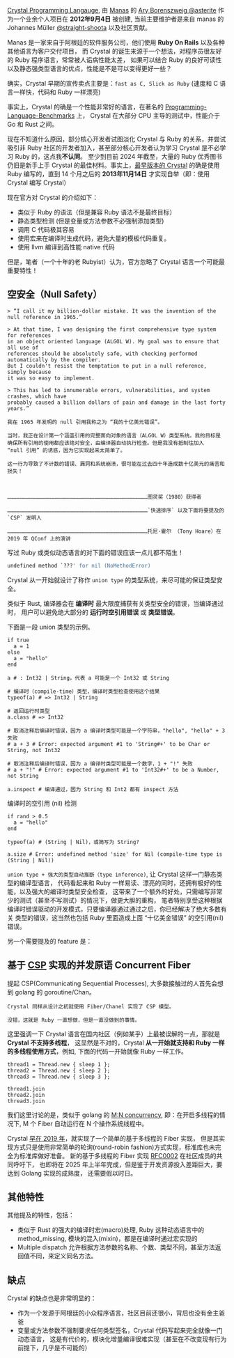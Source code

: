 [Crystal Programming Langauge](https://crystal-lang.org/), 由 [Manas](https://manas.tech/) 的
[Ary Borenszweig @asterite](https://github.com/asterite) 作为一个业余个人项目在 **2012年9月4日** 被创建,
当前主要维护者是来自 manas 的 Johannes Müller [@straight-shoota](https://github.com/straight-shoota)
以及社区贡献。

Manas 是一家来自于阿根廷的软件服务公司，他们使用 **Ruby On Rails** 以及各种其他语言为客户交付项目，
而 Crystal 的诞生来源于一个想法，对程序员很友好的 Ruby 程序语言，常常被人诟病性能太差，
如果可以结合 Ruby 的良好可读性以及静态强类型语言的优点，性能是不是可以变得更好一些？

确实，Crystal 早期的宣传卖点主要是：`fast as C, Slick as Ruby` (速度和 C 语言一样快，代码和 Ruby 一样漂亮)

事实上，Crystal 的确是一个性能非常好的语言，在著名的 [Programming-Language-Benchmarks](https://programming-language-benchmarks.vercel.app/crystal) 上，
Crystal 在大部分 CPU 主导的测试中，性能介于 Go 和 Rust 之间。

现在不知道什么原因，部分核心开发者试图淡化 Crystal 与 Ruby 的关系，并尝试吸引非
Ruby 社区的开发者加入，甚至部分核心开发者认为学习 Crystal 是不必学习 Ruby 的，这点我**不认同**。
至少到目前 2024 年截至，大量的 Ruby 优秀图书仍旧是新手上手 Crystal 的最佳材料。事实上，[最早版本的 Crystal](https://github.com/asterite/crystal) 
的确是使用 Ruby 编写的，直到 14 个月之后的 **2013年11月14日** 才实现自举（即：使用 Crystal 编写 Crystal）

现在官方对 Crystal 的介绍如下：

 - 类似于 Ruby 的语法（但是兼容 Ruby 语法不是最终目标）
 - 静态类型检测 (但是变量或方法参数不必强制添加类型)
 - 调用 C 代码极其容易
 - 使用宏来在编译时生成代码，避免大量的模板代码重复。
 - 使用 llvm 编译到高性能 native 代码

但是，笔者（一个十年的老 Rubyist）认为，官方忽略了 Crystal 语言一个可能最重要特性！

## 空安全（Null Safety）

```
> “I call it my billion-dollar mistake. It was the invention of the null reference in 1965.”

> At that time, I was designing the first comprehensive type system for references
in an object oriented language (ALGOL W). My goal was to ensure that all use of
references should be absolutely safe, with checking performed automatically by the compiler.
But I couldn't resist the temptation to put in a null reference, simply because
it was so easy to implement.

> This has led to innumerable errors, vulnerabilities, and system crashes, which have
probably caused a billion dollars of pain and damage in the last forty years.”

我在 1965 年发明的 null 引用我称之为 “我的十亿美元错误”。

当时，我正在设计第一个涵盖引用的完整面向对象的语言（ALGOL W）类型系统。我的目标是
确保所有引用的使用都应该绝对安全，由编译器自动执行检查。但是我没有抵制住加入
“null 引用” 的诱惑，因为它实现起来太简单了。

这一行为导致了不计数的错误、漏洞和系统崩溃，很可能在过去四十年造成数十亿美元的痛苦和损失！



………………………………………………………………………………………………………………………图灵奖（1980）获得者

………………………………………………………………………………………………………………………`快速排序` 以及下面将要提及的 `CSP` 发明人

………………………………………………………………………………………………………………………托尼·霍尔 （Tony Hoare）在 2019 年 QConf 上的演讲
```

写过 Ruby 或类似动态语言的对下面的错误应该一点儿都不陌生！

```bash
undefined method `???' for nil (NoMethodError)
```

Crystal 从一开始就设计了称作 `union type` 的类型系统，来尽可能的保证类型安全。

类似于 Rust, 编译器会在 **编译时** 最大限度捕获有关类型安全的错误，当编译通过时，
用户可以避免绝大部分的 **运行时空引用错误** 或 **类型错误**。

下面是一段 union 类型的示例。

```crystal
if true
  a = 1
else
  a = "hello"
end

a # : Int32 | String，代表 a 可能是一个 Int32 或 String

# 编译时（compile-time）类型，编译时类型检查使用这个结果
typeof(a) # => Int32 | String

# 返回运行时类型
a.class # => Int32

# 取消注释后编译时错误，因为 a 编译时类型可能是一个字符串，"hello", "hello" + 3 失败
# a + 3 # Error: expected argument #1 to 'String#+' to be Char or String, not Int32

# 取消注释后编译时错误，因为 a 编译时类型可能是一个数字，1 + "!" 失败
# a + "!" # Error: expected argument #1 to 'Int32#+' to be a Number, not String

a.inspect # 编译通过，因为 String 和 Int2 都有 inspect 方法
```

编译时的空引用 (nil) 检测

```crystal
if rand > 0.5
  a = "hello"
end

typeof(a) # (String | Nil)，或简写为 String?

a.size # Error: undefined method 'size' for Nil (compile-time type is (String | Nil))
```

``union type + 强大的类型自动推断（type inference)``, 让 Crystal 这样一门静态类型的编译型语言，
代码看起来和 Ruby 一样易读、漂亮的同时，还拥有极好的性能，以及强大的编译时类型安全检查，
这带来了一个额外的好处，只需编写非常少的测试（甚至不写测试）的情况下，做更大胆的重构，
笔者特别享受这种根据编译时错误驱动的开发模式，只要编译器通过通过之后，你已经解决了绝大多数有关
类型的错误，这当然也包括 Ruby 里面造成上面 “十亿美金错误” 的空引用(nil)错误。

另一个需要提及的 feature 是：

## 基于 [CSP](http://www.usingcsp.com/cspbook.pdf) 实现的并发原语 Concurrent Fiber

提起 CSP(Communicating Sequential Processes), 大多数接触过的人首先会想到 golang 的 goroutine/Chan。

```
Crystal 同样从设计之初就使用 Fiber/Chanel 实现了 CSP 模型。

没错，这就是 Ruby 一直想做，但是一直没做到的事情。
```

这里强调一下 Crystal 语言在国内社区（例如某乎）上最被误解的一点，那就是 **Crystal 不支持多线程**，
这显然是不对的，Crystal __从一开始就支持和 Ruby 一样的多线程使用方式__，例如, 下面的代码一开始就像
Ruby 一样工作。

```crystal
thread1 = Thread.new { sleep 1 };
thread2 = Thread.new { sleep 2 };
thread3 = Thread.new { sleep 3 };

thread1.join
thread2.join
thread3.join
```

我们这里讨论的是，类似于 golang 的 [M:N concurrency](https://pauldigian.com/advanced-go-goroutines-the-basics#mn-concurrency),
即：在开启多线程的情况下, M 个 Fiber 自动运行在 N 个操作系统线程中。

Crystal [早在 2019 年](https://crystal-lang.org/2019/09/06/parallelism-in-crystal/)，就实现了一个简单的基于多线程的 Fiber 实现，
但是其实现方式只是使用非常简单的轮询(round-robin fashion)方式实现，标准库也未完全为标准库做好准备。
新的基于多线程的 Fiber 实现 [RFC0002](https://github.com/crystal-lang/rfcs/pull/2) 在社区成员的共同呼吁下，
也即将在 2025 年上半年完成，但是鉴于开发资源投入差距巨大，要达到 Golang 实现的成熟度，
还需要假以时日。

## 其他特性

其他提及的特性，包括：

- 类似于 Rust 的强大的编译时宏(macro)处理, Ruby 这种动态语言中的 method_missing, 模块的混入(mixin)，都是在编译时通过宏实现的
- Multiple dispatch 允许根据方法参数的名称、个数、类型不同，甚至方法返回值不同，来定义同名方法。

## 缺点

Crystal 的缺点也是非常明显的：

- 作为一个发源于阿根廷的小众程序语言，社区目前还很小，背后也没有金主爸爸
- 变量或方法参数不强制要求任何类型签名，Crystal 代码写起来完全就像一门动态语言，
  这是有代价的，模块化增量编译很难实现（甚至在不改变现有行为前提下，几乎是不可能的）
